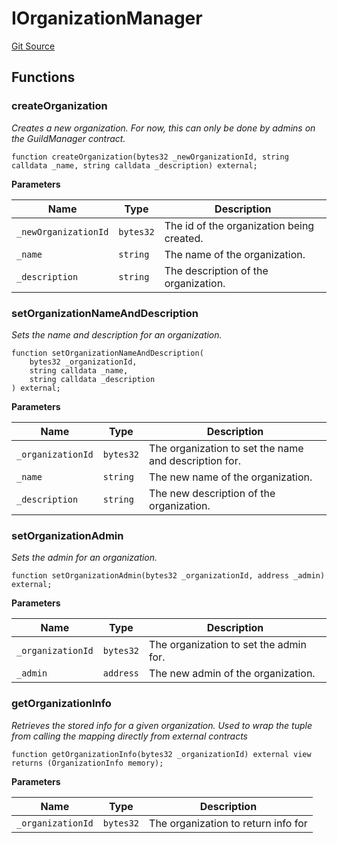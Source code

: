# IOrganizationManager
[Git Source](https://github.com/TreasureProject/spellcaster-facets/blob/35a5f7a33e5c726475104b88b7e2a468bb5aa2b7/src/interfaces/IOrganizationManager.sol)


## Functions
### createOrganization

*Creates a new organization. For now, this can only be done by admins on the GuildManager contract.*


```solidity
function createOrganization(bytes32 _newOrganizationId, string calldata _name, string calldata _description) external;
```
**Parameters**

|Name|Type|Description|
|----|----|-----------|
|`_newOrganizationId`|`bytes32`|The id of the organization being created.|
|`_name`|`string`|The name of the organization.|
|`_description`|`string`|The description of the organization.|


### setOrganizationNameAndDescription

*Sets the name and description for an organization.*


```solidity
function setOrganizationNameAndDescription(
    bytes32 _organizationId,
    string calldata _name,
    string calldata _description
) external;
```
**Parameters**

|Name|Type|Description|
|----|----|-----------|
|`_organizationId`|`bytes32`|The organization to set the name and description for.|
|`_name`|`string`|The new name of the organization.|
|`_description`|`string`|The new description of the organization.|


### setOrganizationAdmin

*Sets the admin for an organization.*


```solidity
function setOrganizationAdmin(bytes32 _organizationId, address _admin) external;
```
**Parameters**

|Name|Type|Description|
|----|----|-----------|
|`_organizationId`|`bytes32`|The organization to set the admin for.|
|`_admin`|`address`|The new admin of the organization.|


### getOrganizationInfo

*Retrieves the stored info for a given organization. Used to wrap the tuple from
calling the mapping directly from external contracts*


```solidity
function getOrganizationInfo(bytes32 _organizationId) external view returns (OrganizationInfo memory);
```
**Parameters**

|Name|Type|Description|
|----|----|-----------|
|`_organizationId`|`bytes32`|The organization to return info for|


